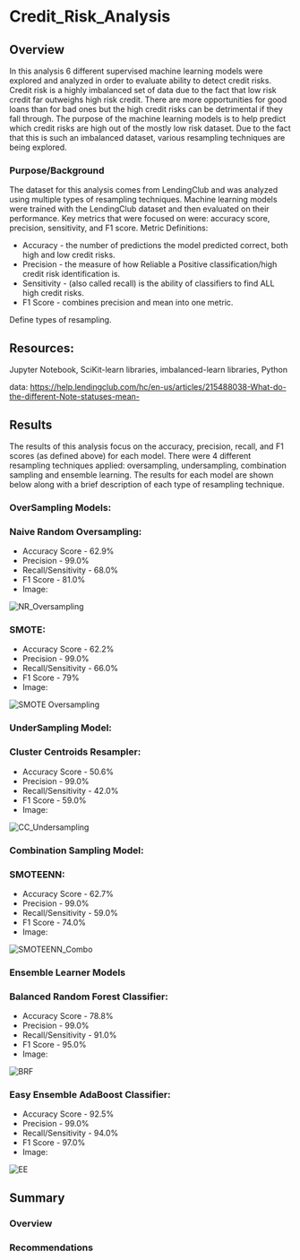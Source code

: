 # Credit_Risk_Analysis
## Overview
In this analysis 6 different supervised machine learning models were explored and analyzed in order to evaluate ability to detect credit risks.  Credit risk is a highly imbalanced set of data due to the fact that low risk credit far outweighs high risk credit.  There are more opportunities for good loans than for bad ones but the high credit risks can be detrimental if they fall through.  The purpose of the machine learning models is to help predict which credit risks are high out of the mostly low risk dataset. Due to the fact that this is such an imbalanced dataset, various resampling techniques are being explored. 
### Purpose/Background
The dataset for this analysis comes from LendingClub and was analyzed using multiple types of resampling techniques. Machine learning models were trained with the LendingClub dataset and then evaluated on their performance. Key metrics that were focused on were: accuracy score, precision, sensitivity, and F1 score. 
Metric Definitions:
- Accuracy - the number of predictions the model predicted correct, both high and low credit risks.
- Precision - the measure of how Reliable a Positive classification/high credit risk identification is.
- Sensitivity - (also called recall) is the ability of classifiers to find ALL high credit risks. 
- F1 Score - combines precision and mean into one metric. 

Define types of resampling.

## Resources:
Jupyter Notebook, SciKit-learn libraries, imbalanced-learn libraries, Python

data: https://help.lendingclub.com/hc/en-us/articles/215488038-What-do-the-different-Note-statuses-mean-

## Results

The results of this analysis focus on the accuracy, precision, recall, and F1 scores (as defined above) for each model. There were 4 different resampling techniques applied: oversampling, undersampling, combination sampling and ensemble learning. The results for each model are shown below along with a brief description of each type of resampling technique. 

### OverSampling Models:
### Naive Random Oversampling:
- Accuracy Score - 62.9%
- Precision - 99.0%
- Recall/Sensitivity - 68.0% 
- F1 Score - 81.0%
- Image:

![NR_Oversampling](https://user-images.githubusercontent.com/106348899/194399649-8fe8d10f-49af-43a3-aadb-18d36c39a7ba.png)

### SMOTE: 
- Accuracy Score - 62.2%
- Precision - 99.0%
- Recall/Sensitivity - 66.0%
- F1 Score - 79%
- Image:

![SMOTE Oversampling](https://user-images.githubusercontent.com/106348899/194399900-2506bbe7-3eee-4152-ac73-e9a87b0afe01.png)

### UnderSampling Model:
### Cluster Centroids Resampler:
- Accuracy Score - 50.6%
- Precision - 99.0%
- Recall/Sensitivity - 42.0%
- F1 Score - 59.0%
- Image:

![CC_Undersampling](https://user-images.githubusercontent.com/106348899/194400093-8ccee62e-1407-4ec9-8949-5d863f7eacf8.png)

### Combination Sampling Model:
### SMOTEENN:
- Accuracy Score - 62.7%
- Precision - 99.0%
- Recall/Sensitivity - 59.0%
- F1 Score - 74.0%
- Image:

![SMOTEENN_Combo](https://user-images.githubusercontent.com/106348899/194400264-334d4ab8-14ec-4594-8762-c180e9607f07.png)

### Ensemble Learner Models
### Balanced Random Forest Classifier:
- Accuracy Score - 78.8%
- Precision - 99.0%
- Recall/Sensitivity - 91.0%
- F1 Score - 95.0%
- Image:

![BRF](https://user-images.githubusercontent.com/106348899/194400408-d164a721-a78f-4259-8af6-7afc402d7c9a.png)

### Easy Ensemble AdaBoost Classifier:
- Accuracy Score - 92.5%
- Precision - 99.0%
- Recall/Sensitivity - 94.0%
- F1 Score - 97.0%
- Image:

![EE](https://user-images.githubusercontent.com/106348899/194400552-72753ba5-3118-4165-9746-8678d2616828.png)

## Summary
### Overview
### Recommendations
